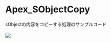 Apex_SObjectCopy
================

sObjectの内容をコピーする処理のサンプルコード
<br/>
<br/>
<img src="http://cdn-ak.f.st-hatena.com/images/fotolife/t/tyoshikawa1106/20131127/20131127222419.png" />
